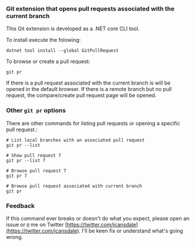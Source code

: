 ### Git extension that opens pull requests associated with the current branch

This Git extension is developed as a .NET core CLI tool.

To install execute the folowing:
```
dotnet tool install --global GitPullRequest
```

To browse or create a pull request:
```
git pr
```

If there is a pull request associated with the current branch is will be opened in the
default browser. If there is a remote branch but no pull request, the compare/create pull
request page will be opened.

### Other `git pr` options

There are other commands for listing pull requests or opening a specific pull request.:
```
# List local branches with an associated pull request
git pr --list

# Show pull request 7
git pr --list 7

# Browse pull request 7
git pr 7

# Browse pull request associated with current branch
git pr
```

### Feedback

If this command ever breaks or doesn't do what you expect, please open an issue or `@` me on
Twitter [https://twitter.com/jcansdale](https://twitter.com/jcansdale). I'll be keen fix or understand
what's going wrong.
